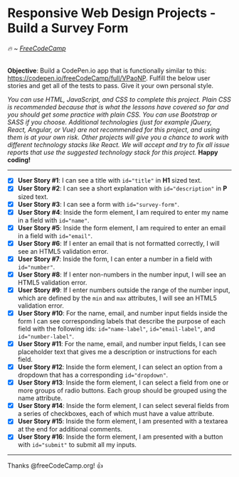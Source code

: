 # Responsive Web Design Projects - Build a Survey Form
###### :fire: ~  [FreeCodeCamp](https://learn.freecodecamp.org/responsive-web-design/responsive-web-design-projects/build-a-survey-form)

__Objective__: Build a CodePen.io app that is functionally similar to this: https://codepen.io/freeCodeCamp/full/VPaoNP.
Fulfill the below user stories and get all of the tests to pass. Give it your own personal style.

_You can use HTML, JavaScript, and CSS to complete this project. Plain CSS is recommended because that is what the lessons have covered so far and you should get some practice with plain CSS. You can use Bootstrap or SASS if you choose. Additional technologies (just for example jQuery, React, Angular, or Vue) are not recommended for this project, and using them is at your own risk. Other projects will give you a chance to work with different technology stacks like React. We will accept and try to fix all issue reports that use the suggested technology stack for this project._ __Happy coding!__

___

- [x] __User Story #1__: I can see a title with `id="title"` in __H1__ sized text.
- [x] __User Story #2__: I can see a short explanation with `id="description"` in __P__ sized text.
- [x] __User Story #3__: I can see a form with `id="survey-form"`.
- [x] __User Story #4__: Inside the form element, I am required to enter my name in a field with `id="name"`.
- [x] __User Story #5__: Inside the form element, I am required to enter an email in a field with `id="email"`.
- [x] __User Story #6__: If I enter an email that is not formatted correctly, I will see an HTML5 validation error.
- [x] __User Story #7__: Inside the form, I can enter a number in a field with `id="number"`.
- [x] __User Story #8__: If I enter non-numbers in the number input, I will see an HTML5 validation error.
- [x] __User Story #9__: If I enter numbers outside the range of the number input, which are defined by the `min` and `max` attributes, I will see an HTML5 validation error.
- [x] __User Story #10__: For the name, email, and number input fields inside the form I can see corresponding labels that describe the purpose of each field with the following ids: `id="name-label"`, `id="email-label"`, and `id="number-label"`.
- [x] __User Story #11__: For the name, email, and number input fields, I can see placeholder text that gives me a description or instructions for each field.
- [x] __User Story #12__: Inside the form element, I can select an option from a dropdown that has a corresponding `id="dropdown"`.
- [x] __User Story #13__: Inside the form element, I can select a field from one or more groups of radio buttons. Each group should be grouped using the name attribute.
- [x] __User Story #14__: Inside the form element, I can select several fields from a series of checkboxes, each of which must have a value attribute.
- [x] __User Story #15__: Inside the form element, I am presented with a textarea at the end for additional comments.
- [x] __User Story #16__: Inside the form element, I am presented with a button with `id="submit"` to submit all my inputs.

___

Thanks @freeCodeCamp.org! :+1:
